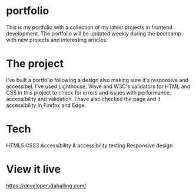 # portfolio
This is my portfolio with a collection of my latest projects in frontend development. The portfolio will be updated weekly during the bootcamp with new projects and interesting articles.

# The project 
I've built a portfolio following a design also making sure it's responsive and accessibel. 
I've used Lighthouse, Wave and W3C's validators for HTML and CSS in this project to check for errors and issues with performance, accessibility and validation. I have also checked the page and it accessibility in Firefox and Edge. 

# Tech 
HTML5
CSS3
Accessibility & accessibility testing
Responsive design

# View it live
https://developer.idahalling.com/
